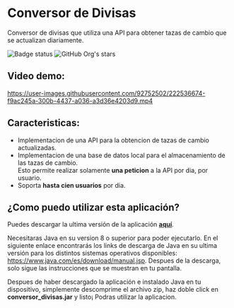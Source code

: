 # Conversor de Divisas

Conversor de divisas que utiliza una API para obtener tazas de cambio que se actualizan diariamente.

![Badge status](https://img.shields.io/badge/status-estable-green) 
![GitHub Org's stars](https://img.shields.io/badge/versión-1.1.0-blue)

## Video demo:

https://user-images.githubusercontent.com/92752502/222536674-f9ac245a-300b-4437-a036-a3d36e4203d9.mp4

## Caracteristicas:
* Implementacion de una API para la obtencion de tazas de cambio actualizadas.
* Implementacion de una base de datos local para el almacenamiento de las tazas de cambio.  
  Esto permite realizar solamente **una peticion** a la API por dia, por usuario.
* Soporta **hasta cien usuarios** por dia.

## ¿Como puedo utilizar esta aplicación?
Puedes descargar la ultima versión de la aplicación [**aquí**]().

Necesitaras Java en su version 8 o superior para poder ejecutarlo. En el siguiente enlace encontrarás los links de descarga de Java en su ultima versión para los distintos sistemas operativos disponibles: <https://www.java.com/es/download/manual.jsp>.
Despues de la descarga, solo sigue las instrucciones que se muestran en tu pantalla.

Despues de haber descargado la aplicación e instalado Java en tu dispositivo, simplemente descomprime el archivo zip, haz doble click en **conversor_divisas.jar** y listo¡ Podras utilizar la aplicacion.
